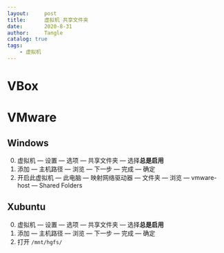 ```yaml
---
layout:     post
title:      虚拟机 共享文件夹
date:       2020-8-31
author:     Tangle
catalog: true
tags:
    - 虚拟机
---
```


# VBox

# VMware

## Windows

0. 虚拟机 — 设置 — 选项 — 共享文件夹 — 选择**总是启用**
0. 添加 — 主机路径 — 浏览 — 下一步 — 完成 — 确定
0. 开启此虚拟机 — 此电脑 — 映射网络驱动器 — 文件夹 — 浏览 — vmware-host — Shared Folders

## Xubuntu

0. 虚拟机 — 设置 — 选项 — 共享文件夹 — 选择**总是启用**
0. 添加 — 主机路径 — 浏览 — 下一步 — 完成 — 确定
0. 打开 `/mnt/hgfs/`
